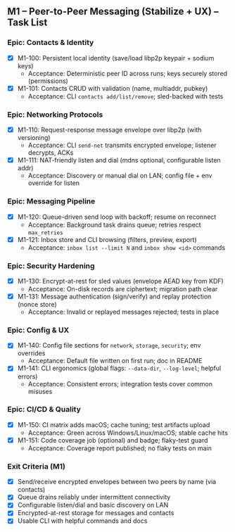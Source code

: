 ## M1 – Peer-to-Peer Messaging (Stabilize + UX) – Task List

### Epic: Contacts & Identity
- [x] M1-100: Persistent local identity (save/load libp2p keypair + sodium keys)
  - Acceptance: Deterministic peer ID across runs; keys securely stored (permissions)
- [x] M1-101: Contacts CRUD with validation (name, multiaddr, pubkey)
  - Acceptance: CLI `contacts add/list/remove`; sled-backed with tests

### Epic: Networking Protocols
- [x] M1-110: Request-response message envelope over libp2p (with versioning)
  - Acceptance: CLI `send-net` transmits encrypted envelope; listener decrypts, ACKs
- [x] M1-111: NAT-friendly listen and dial (mdns optional, configurable listen addr)
  - Acceptance: Discovery or manual dial on LAN; config file + env override for listen

### Epic: Messaging Pipeline
- [x] M1-120: Queue-driven send loop with backoff; resume on reconnect
  - Acceptance: Background task drains queue; retries respect `max_retries`
- [x] M1-121: Inbox store and CLI browsing (filters, preview, export)
  - Acceptance: `inbox list --limit N` and `inbox show <id>` commands

### Epic: Security Hardening
- [x] M1-130: Encrypt-at-rest for sled values (envelope AEAD key from KDF)
  - Acceptance: On-disk records are ciphertext; migration path clear
- [x] M1-131: Message authentication (sign/verify) and replay protection (nonce store)
  - Acceptance: Invalid or replayed messages rejected; tests in place

### Epic: Config & UX
- [x] M1-140: Config file sections for `network`, `storage`, `security`; env overrides
  - Acceptance: Default file written on first run; doc in README
- [x] M1-141: CLI ergonomics (global flags: `--data-dir`, `--log-level`; helpful errors)
  - Acceptance: Consistent errors; integration tests cover common misuses

### Epic: CI/CD & Quality
- [x] M1-150: CI matrix adds macOS; cache tuning; test artifacts upload
  - Acceptance: Green across Windows/Linux/macOS; stable cache hits
- [x] M1-151: Code coverage job (optional) and badge; flaky-test guard
  - Acceptance: Coverage report published; no flaky tests on main

### Exit Criteria (M1)
- [x] Send/receive encrypted envelopes between two peers by name (via contacts)
- [x] Queue drains reliably under intermittent connectivity
- [x] Configurable listen/dial and basic discovery on LAN
- [x] Encrypted-at-rest storage for messages and contacts
- [x] Usable CLI with helpful commands and docs
